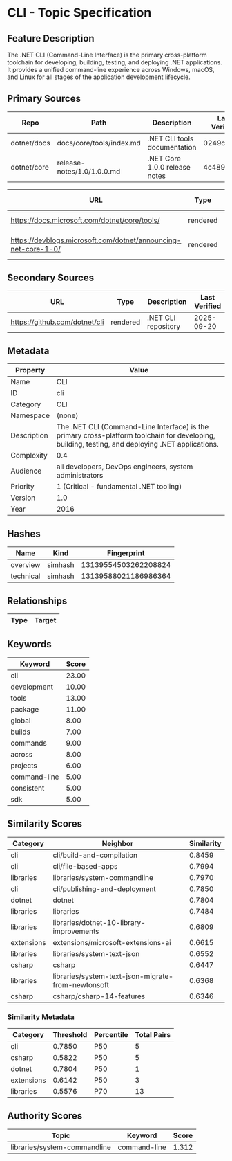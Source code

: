 # CLI - Topic Specification

## Feature Description

The .NET CLI (Command-Line Interface) is the primary cross-platform toolchain for developing, building, testing, and deploying .NET applications. It provides a unified command-line experience across Windows, macOS, and Linux for all stages of the application development lifecycle.

## Primary Sources

| Repo | Path | Description | Last Verified |
| --- | --- | --- | --- |
| dotnet/docs | docs/core/tools/index.md | .NET CLI tools documentation | 0249c38f27 |
| dotnet/core | release-notes/1.0/1.0.0.md | .NET Core 1.0.0 release notes | 4c489a6a |

| URL | Type | Description | Last Verified |
| --- | --- | --- | --- |
| https://docs.microsoft.com/dotnet/core/tools/ | rendered | Main .NET CLI documentation | 2025-09-20 |
| https://devblogs.microsoft.com/dotnet/announcing-net-core-1-0/ | rendered | Official .NET Core 1.0 announcement | 2025-09-20 |

## Secondary Sources

| URL | Type | Description | Last Verified |
| --- | --- | --- | --- |
| https://github.com/dotnet/cli | rendered | .NET CLI repository | 2025-09-20 |

## Metadata

| Property | Value |
| --- | --- |
| Name | CLI |
| ID | cli |
| Category | CLI |
| Namespace | (none) |
| Description | The .NET CLI (Command-Line Interface) is the primary cross-platform toolchain for developing, building, testing, and deploying .NET applications. |
| Complexity | 0.4 |
| Audience | all developers, DevOps engineers, system administrators |
| Priority | 1 (Critical - fundamental .NET tooling) |
| Version | 1.0 |
| Year | 2016 |

## Hashes

| Name | Kind | Fingerprint |
|------|------|-------------|
| overview | simhash | 13139554503262208824 |
| technical | simhash | 13139588021186986364 |

## Relationships

| Type | Target |
| --- | --- |

## Keywords

| Keyword | Score |
|---------|-------|
| cli | 23.00 |
| development | 10.00 |
| tools | 13.00 |
| package | 11.00 |
| global | 8.00 |
| builds | 7.00 |
| commands | 9.00 |
| across | 8.00 |
| projects | 6.00 |
| command-line | 5.00 |
| consistent | 5.00 |
| sdk | 5.00 |

## Similarity Scores

| Category | Neighbor | Similarity |
|----------|----------|------------|
| cli | cli/build-and-compilation | 0.8459 |
| cli | cli/file-based-apps | 0.7994 |
| libraries | libraries/system-commandline | 0.7970 |
| cli | cli/publishing-and-deployment | 0.7850 |
| dotnet | dotnet | 0.7804 |
| libraries | libraries | 0.7484 |
| libraries | libraries/dotnet-10-library-improvements | 0.6809 |
| extensions | extensions/microsoft-extensions-ai | 0.6615 |
| libraries | libraries/system-text-json | 0.6552 |
| csharp | csharp | 0.6447 |
| libraries | libraries/system-text-json-migrate-from-newtonsoft | 0.6368 |
| csharp | csharp/csharp-14-features | 0.6346 |

### Similarity Metadata

| Category | Threshold | Percentile | Total Pairs |
|----------|-----------|------------|-------------|
| cli | 0.7850 | P50 | 5 |
| csharp | 0.5822 | P50 | 5 |
| dotnet | 0.7804 | P50 | 1 |
| extensions | 0.6142 | P50 | 3 |
| libraries | 0.5576 | P70 | 13 |

## Authority Scores

| Topic | Keyword | Score |
|-------|---------|-------|
| libraries/system-commandline | command-line | 1.312 |

